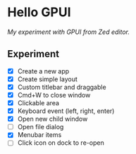 # Hello GPUI

_My experiment with GPUI from Zed editor._

## Experiment

- [x] Create a new app
- [x] Create simple layout
- [x] Custom titlebar and draggable
- [x] Cmd+W to close window
- [x] Clickable area
- [x] Keyboard event (left, right, enter)
- [x] Open new child window
- [ ] Open file dialog
- [x] Menubar items
- [ ] Click icon on dock to re-open
